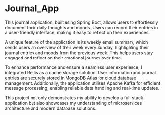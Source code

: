 # Journal_App

This journal application, built using Spring Boot, allows users to effortlessly document their daily thoughts and moods. Users can record their entries in a user-friendly interface, making it easy to reflect on their experiences.

A unique feature of the application is its weekly email summary, which sends users an overview of their week every Sunday, highlighting their journal entries and moods from the previous week. This helps users stay engaged and reflect on their emotional journey over time.

To enhance performance and ensure a seamless user experience, I integrated Redis as a cache storage solution. User information and journal entries are securely stored in MongoDB Atlas for cloud database management. Additionally, the application utilizes Apache Kafka for efficient message processing, enabling reliable data handling and real-time updates.

This project not only demonstrates my ability to develop a full-stack application but also showcases my understanding of microservices architecture and modern database solutions.
